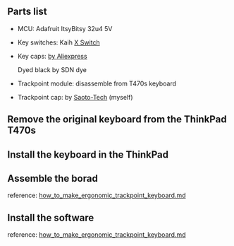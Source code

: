 ## Parts list

- MCU: Adafruit ItsyBitsy 32u4 5V
- Key switches: Kaih [X Switch](https://www.kailhswitch.com/mechanical-keyboard-switches/low-profile-key-switches/thin-notebook-mechanical-key-switch.html)
- Key caps: [by Aliexpress](https://www.aliexpress.com/item/32987116768.html)

    Dyed black by SDN dye
- Trackpoint module: disassemble from T470s keyboard
- Trackpoint cap: by [Saoto-Tech](https://www.etsy.com/shop/SaotoTech) (myself)

## Remove the original keyboard from the ThinkPad T470s

## Install the keyboard in the ThinkPad

## Assemble the borad

reference: [how_to_make_ergonomic_trackpoint_keyboard.md](./how_to_make_ergonomic_trackpoint_keyboard.md)

## Install the software
reference: [how_to_make_ergonomic_trackpoint_keyboard.md](./how_to_make_ergonomic_trackpoint_keyboard.md)

